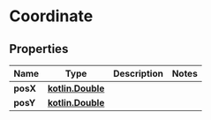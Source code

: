 # Coordinate

## Properties
Name | Type | Description | Notes
------------ | ------------- | ------------- | -------------
**posX** | [**kotlin.Double**](.md) |  | 
**posY** | [**kotlin.Double**](.md) |  | 
